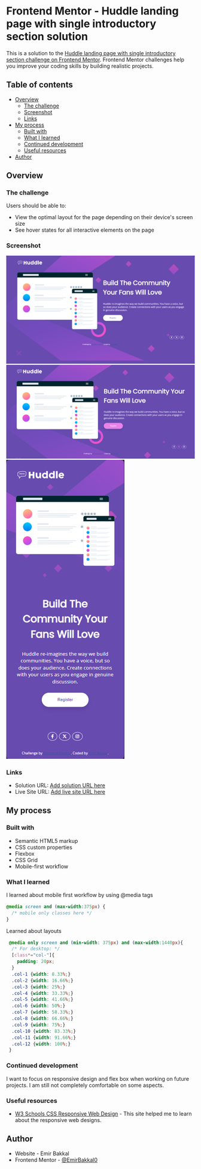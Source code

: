 # Frontend Mentor - Huddle landing page with single introductory section solution

This is a solution to the [Huddle landing page with single introductory section challenge on Frontend Mentor](https://www.frontendmentor.io/challenges/huddle-landing-page-with-a-single-introductory-section-B_2Wvxgi0). Frontend Mentor challenges help you improve your coding skills by building realistic projects.

## Table of contents

- [Overview](#overview)
  - [The challenge](#the-challenge)
  - [Screenshot](#screenshot)
  - [Links](#links)
- [My process](#my-process)
  - [Built with](#built-with)
  - [What I learned](#what-i-learned)
  - [Continued development](#continued-development)
  - [Useful resources](#useful-resources)
- [Author](#author)

## Overview

### The challenge

Users should be able to:

- View the optimal layout for the page depending on their device's screen size
- See hover states for all interactive elements on the page

### Screenshot

![1700388069573](image/README-template/1700388069573.png)![1700388410646](image/README-template/1700388410646.png)![1700388081001](image/README-template/1700388081001.png)

### Links

- Solution URL: [Add solution URL here](https://github.com/EmirBakkal0/huddle-landing-page-with-single-introductory-section)
- Live Site URL: [Add live site URL here](https://emirbakkal0.github.io/huddle-landing-page-with-single-introductory-section/)

## My process

### Built with

- Semantic HTML5 markup
- CSS custom properties
- Flexbox
- CSS Grid
- Mobile-first workflow

### What I learned

I learned about mobile first workflow by using @media tags

```css
@media screen and (max-width:375px) {
  /* mobile only classes here */
}
```

Learned about layouts

```css
 @media only screen and (min-width: 375px) and (max-width:1440px){
  /* For desktop: */
  [class*="col-"]{
    padding: 20px;
  }
  .col-1 {width: 8.33%;}
  .col-2 {width: 16.66%;}
  .col-3 {width: 25%;}
  .col-4 {width: 33.33%;}
  .col-5 {width: 41.66%;}
  .col-6 {width: 50%;}
  .col-7 {width: 58.33%;}
  .col-8 {width: 66.66%;}
  .col-9 {width: 75%;}
  .col-10 {width: 83.33%;}
  .col-11 {width: 91.66%;}
  .col-12 {width: 100%;}
 }
```

### Continued development

I want to focus on responsive design and flex box when working on future projects. I am still not completely comfortable on some aspects.

### Useful resources

- [W3 Schools CSS Responsive Web Design](https://www.w3schools.com/css/css_rwd_intro.asp) - This site helped me to learn about the responsive web designs.


## Author

- Website - Emir Bakkal
- Frontend Mentor - [@EmirBakkal0](https://www.frontendmentor.io/profile/EmirBakkal0)
